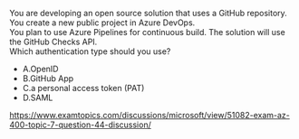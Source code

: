 You are developing an open source solution that uses a GitHub repository.<br/>You create a new public project in Azure DevOps.<br/>You plan to use Azure Pipelines for continuous build. The solution will use the GitHub Checks API.<br/>Which authentication type should you use?<br/><ul><li class="multi-choice-item"><span class="multi-choice-letter" data-choice-letter="A">A.</span>OpenID</li><li class="multi-choice-item correct-hidden"><span class="multi-choice-letter" data-choice-letter="B">B.</span>GitHub App</li><li class="multi-choice-item"><span class="multi-choice-letter" data-choice-letter="C">C.</span>a personal access token (PAT)</li><li class="multi-choice-item"><span class="multi-choice-letter" data-choice-letter="D">D.</span>SAML</li></ul><p><a href="https://www.examtopics.com/discussions/microsoft/view/51082-exam-az-400-topic-7-question-44-discussion/">https://www.examtopics.com/discussions/microsoft/view/51082-exam-az-400-topic-7-question-44-discussion/</a></p><script src="https://giscus.app/client.js"                    data-repo="azsamples/az204"                    data-repo-id="R_kgDOMRXzDQ"                    data-category="General"                    data-category-id="DIC_kwDOMRXzDc4Cgi27"                    data-mapping="pathname"                    data-strict="0"                    data-reactions-enabled="0"                    data-emit-metadata="0"                    data-input-position="bottom"                    data-theme="preferred_color_scheme"                    data-lang="en"                    crossorigin="anonymous"                    async>                    </script>